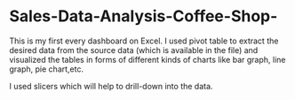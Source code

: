 # Sales-Data-Analysis-Coffee-Shop-
<p>This is my first every dashboard on Excel.
I used pivot table to extract the desired data from the source data (which is available in the file) and visualized the tables in forms of different kinds of charts like bar graph, line graph, pie chart,etc.</p>
<p> I used slicers which will help to drill-down into the data.</p>
